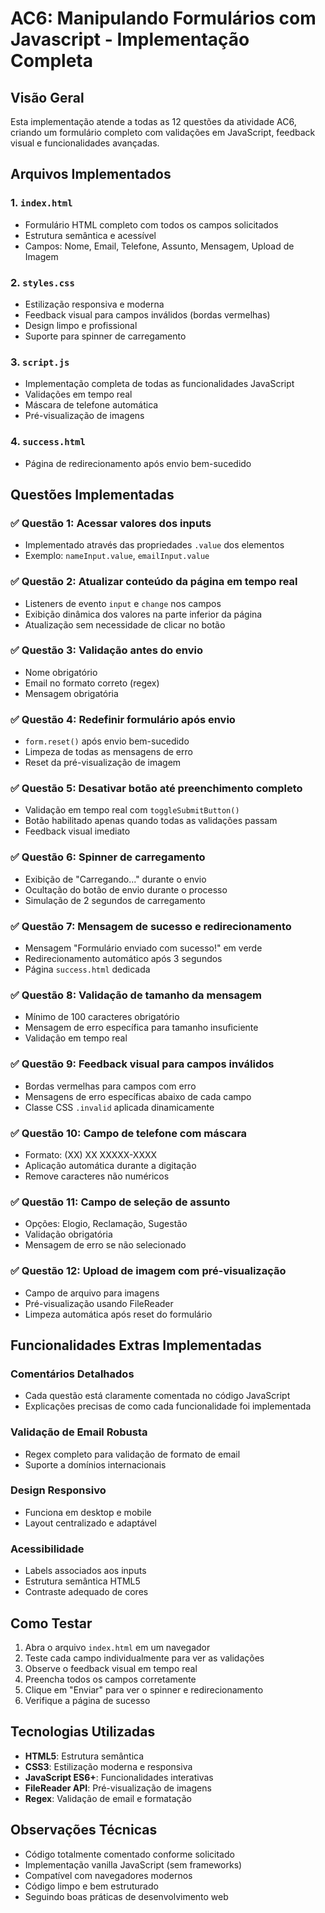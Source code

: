 # AC6: Manipulando Formulários com Javascript - Implementação Completa

## Visão Geral
Esta implementação atende a todas as 12 questões da atividade AC6, criando um formulário completo com validações em JavaScript, feedback visual e funcionalidades avançadas.

## Arquivos Implementados

### 1. `index.html`
- Formulário HTML completo com todos os campos solicitados
- Estrutura semântica e acessível
- Campos: Nome, Email, Telefone, Assunto, Mensagem, Upload de Imagem

### 2. `styles.css`
- Estilização responsiva e moderna
- Feedback visual para campos inválidos (bordas vermelhas)
- Design limpo e profissional
- Suporte para spinner de carregamento

### 3. `script.js`
- Implementação completa de todas as funcionalidades JavaScript
- Validações em tempo real
- Máscara de telefone automática
- Pré-visualização de imagens

### 4. `success.html`
- Página de redirecionamento após envio bem-sucedido

## Questões Implementadas

### ✅ Questão 1: Acessar valores dos inputs
- Implementado através das propriedades `.value` dos elementos
- Exemplo: `nameInput.value`, `emailInput.value`

### ✅ Questão 2: Atualizar conteúdo da página em tempo real
- Listeners de evento `input` e `change` nos campos
- Exibição dinâmica dos valores na parte inferior da página
- Atualização sem necessidade de clicar no botão

### ✅ Questão 3: Validação antes do envio
- Nome obrigatório
- Email no formato correto (regex)
- Mensagem obrigatória

### ✅ Questão 4: Redefinir formulário após envio
- `form.reset()` após envio bem-sucedido
- Limpeza de todas as mensagens de erro
- Reset da pré-visualização de imagem

### ✅ Questão 5: Desativar botão até preenchimento completo
- Validação em tempo real com `toggleSubmitButton()`
- Botão habilitado apenas quando todas as validações passam
- Feedback visual imediato

### ✅ Questão 6: Spinner de carregamento
- Exibição de "Carregando..." durante o envio
- Ocultação do botão de envio durante o processo
- Simulação de 2 segundos de carregamento

### ✅ Questão 7: Mensagem de sucesso e redirecionamento
- Mensagem "Formulário enviado com sucesso!" em verde
- Redirecionamento automático após 3 segundos
- Página `success.html` dedicada

### ✅ Questão 8: Validação de tamanho da mensagem
- Mínimo de 100 caracteres obrigatório
- Mensagem de erro específica para tamanho insuficiente
- Validação em tempo real

### ✅ Questão 9: Feedback visual para campos inválidos
- Bordas vermelhas para campos com erro
- Mensagens de erro específicas abaixo de cada campo
- Classe CSS `.invalid` aplicada dinamicamente

### ✅ Questão 10: Campo de telefone com máscara
- Formato: (XX) XX XXXXX-XXXX
- Aplicação automática durante a digitação
- Remove caracteres não numéricos

### ✅ Questão 11: Campo de seleção de assunto
- Opções: Elogio, Reclamação, Sugestão
- Validação obrigatória
- Mensagem de erro se não selecionado

### ✅ Questão 12: Upload de imagem com pré-visualização
- Campo de arquivo para imagens
- Pré-visualização usando FileReader
- Limpeza automática após reset do formulário

## Funcionalidades Extras Implementadas

### Comentários Detalhados
- Cada questão está claramente comentada no código JavaScript
- Explicações precisas de como cada funcionalidade foi implementada

### Validação de Email Robusta
- Regex completo para validação de formato de email
- Suporte a domínios internacionais

### Design Responsivo
- Funciona em desktop e mobile
- Layout centralizado e adaptável

### Acessibilidade
- Labels associados aos inputs
- Estrutura semântica HTML5
- Contraste adequado de cores

## Como Testar

1. Abra o arquivo `index.html` em um navegador
2. Teste cada campo individualmente para ver as validações
3. Observe o feedback visual em tempo real
4. Preencha todos os campos corretamente
5. Clique em "Enviar" para ver o spinner e redirecionamento
6. Verifique a página de sucesso

## Tecnologias Utilizadas

- **HTML5**: Estrutura semântica
- **CSS3**: Estilização moderna e responsiva
- **JavaScript ES6+**: Funcionalidades interativas
- **FileReader API**: Pré-visualização de imagens
- **Regex**: Validação de email e formatação

## Observações Técnicas

- Código totalmente comentado conforme solicitado
- Implementação vanilla JavaScript (sem frameworks)
- Compatível com navegadores modernos
- Código limpo e bem estruturado
- Seguindo boas práticas de desenvolvimento web

